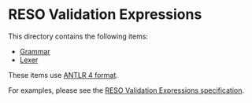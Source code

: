 # RESO Validation Expressions
This directory contains the following items:
* [Grammar](./ValidationExpression.g4)
* [Lexer](./ValidationExpressionLexer.g4)

These items use [ANTLR 4 format](https://www.antlr.org/).

For examples, please see the [RESO Validation Expressions specification](/proposals/validation-expressions.md). 
